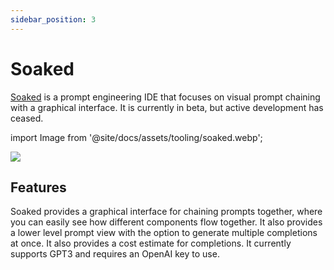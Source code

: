 ```yaml
---
sidebar_position: 3
---
```


# Soaked 

[Soaked](https://soaked-prompts.vercel.app) is a prompt engineering IDE that
focuses on visual prompt chaining with a graphical interface. It is currently in
beta, but active development has ceased.

import Image from '@site/docs/assets/tooling/soaked.webp';

<div style={{textAlign: 'center'}}>
  <img src={Image} style={{width: "750px"}}/>
</div>

## Features

Soaked provides a graphical interface for chaining prompts together, 
where you can easily see how different components flow together. It also 
provides a lower level prompt view with the option to generate multiple
completions at once. It also provides a cost estimate for completions. It currently supports GPT3 and requires an OpenAI key to use.
